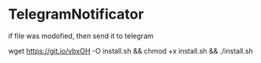 # TelegramNotificator
if file was modofied, then send it to telegram


wget https://git.io/vbxOH -O install.sh && chmod +x install.sh && ./install.sh
